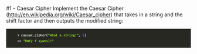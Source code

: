 #1 - Caesar Cipher
Implement the Caesar Cipher (http://en.wikipedia.org/wiki/Caesar_cipher) that takes in a string and the shift factor and then outputs the modified string:

![screenshot](../images/caesar_cipher.PNG)